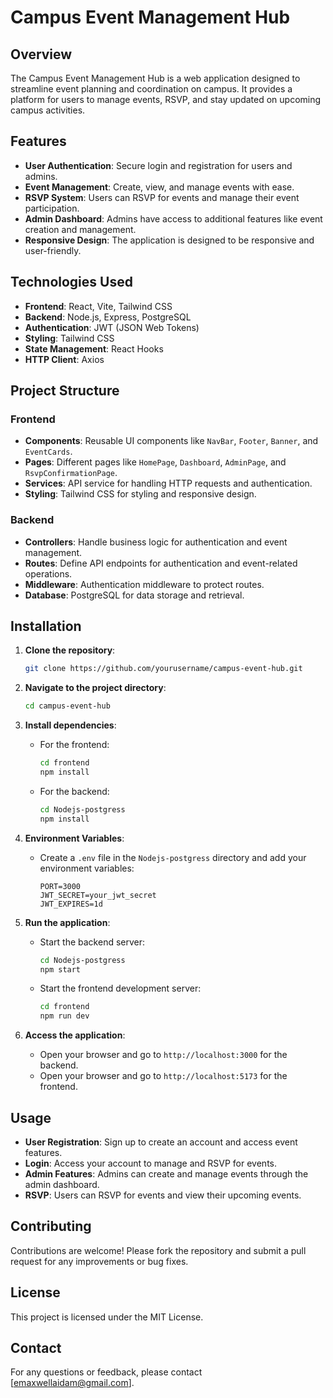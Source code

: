 # Campus Event Management Hub

## Overview

The Campus Event Management Hub is a web application designed to streamline event planning and coordination on campus. It provides a platform for users to manage events, RSVP, and stay updated on upcoming campus activities.

## Features

- **User Authentication**: Secure login and registration for users and admins.
- **Event Management**: Create, view, and manage events with ease.
- **RSVP System**: Users can RSVP for events and manage their event participation.
- **Admin Dashboard**: Admins have access to additional features like event creation and management.
- **Responsive Design**: The application is designed to be responsive and user-friendly.

## Technologies Used

- **Frontend**: React, Vite, Tailwind CSS
- **Backend**: Node.js, Express, PostgreSQL
- **Authentication**: JWT (JSON Web Tokens)
- **Styling**: Tailwind CSS
- **State Management**: React Hooks
- **HTTP Client**: Axios

## Project Structure

### Frontend

- **Components**: Reusable UI components like `NavBar`, `Footer`, `Banner`, and `EventCards`.
- **Pages**: Different pages like `HomePage`, `Dashboard`, `AdminPage`, and `RsvpConfirmationPage`.
- **Services**: API service for handling HTTP requests and authentication.
- **Styling**: Tailwind CSS for styling and responsive design.

### Backend

- **Controllers**: Handle business logic for authentication and event management.
- **Routes**: Define API endpoints for authentication and event-related operations.
- **Middleware**: Authentication middleware to protect routes.
- **Database**: PostgreSQL for data storage and retrieval.

## Installation

1. **Clone the repository**:

   ```bash
   git clone https://github.com/yourusername/campus-event-hub.git
   ```

2. **Navigate to the project directory**:

   ```bash
   cd campus-event-hub
   ```

3. **Install dependencies**:

   - For the frontend:
     ```bash
     cd frontend
     npm install
     ```
   - For the backend:
     ```bash
     cd Nodejs-postgress
     npm install
     ```

4. **Environment Variables**:

   - Create a `.env` file in the `Nodejs-postgress` directory and add your environment variables:
     ```
     PORT=3000
     JWT_SECRET=your_jwt_secret
     JWT_EXPIRES=1d
     ```

5. **Run the application**:

   - Start the backend server:
     ```bash
     cd Nodejs-postgress
     npm start
     ```
   - Start the frontend development server:
     ```bash
     cd frontend
     npm run dev
     ```

6. **Access the application**:
   - Open your browser and go to `http://localhost:3000` for the backend.
   - Open your browser and go to `http://localhost:5173` for the frontend.

## Usage

- **User Registration**: Sign up to create an account and access event features.
- **Login**: Access your account to manage and RSVP for events.
- **Admin Features**: Admins can create and manage events through the admin dashboard.
- **RSVP**: Users can RSVP for events and view their upcoming events.

## Contributing

Contributions are welcome! Please fork the repository and submit a pull request for any improvements or bug fixes.

## License

This project is licensed under the MIT License.

## Contact

For any questions or feedback, please contact [emaxwellaidam@gmail.com].
